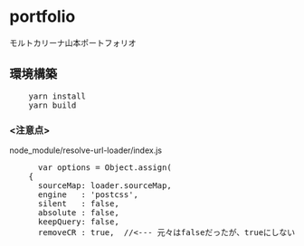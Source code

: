 # portfolio
モルトカリーナ山本ポートフォリオ



## 環境構築



<pre>
    yarn install
    yarn build
</pre>



### <注意点>

node_module/resolve-url-loader/index.js

<pre>
      var options = Object.assign(
    {
      sourceMap: loader.sourceMap,
      engine   : 'postcss',
      silent   : false,
      absolute : false,
      keepQuery: false,
      removeCR : true,  //<--- 元々はfalseだったが、trueにしないとbuildエラーになった

</pre>







